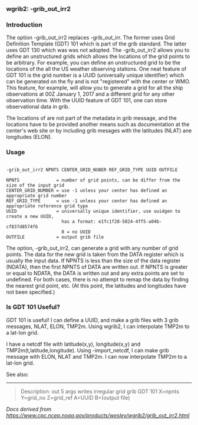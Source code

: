
### wgrib2: -grib\_out\_irr2



### Introduction



The option -grib\_out\_irr2 replaces
-grib\_out\_irr. The former uses Grid
Definition Template (GDT) 101 which is part of the grib
standard. The latter uses GDT 130 which was was not adopted.
The -grib\_out\_irr2 allows you to define
an unstructured grids which allows the locations of the grid
points to be arbitrary. For example, you can define an
unstructured grid to be the locations of the all the US
weather observing stations. One neat feature of GDT 101
is the grid number is a UUID (universally unique identifier)
which can be generated on the fly and is not "registered"
with the center or WMO. This feature, for example, will
allow you to generate a grid for all the ship observations
at 00Z January 1, 2017 and a different grid for any other
observation time. With the UUID feature of GDT 101, one
can store observational data in grib.


The locations of are not part of the metadata in grib message,
and the locations have to be provided another means such as
documentation at the center's web site or by including grib
mesages with the latitudes (NLAT) ane longitudes (ELON).

### Usage



```

-grib_out_irr2 NPNTS CENTER_GRID_NUBER REF_GRID_TYPE UUID OUTFILE

NPNTS              = number of grid points, can be differ from the size of the input grid
CENTER_GRID_NUMBER = use -1 unless your center has defined an appropriate grid number
REF_GRID_TYPE      = use -1 unless your center has defined an appropriate reference grid type
UUID               = universally unique identifier, use uuidgen to create a new UUID,
                     has a format: e1fc1f28-5024-4ff5-a04b-cf837d8574f6
                     0 = no UUID
OUTFILE            = output grib file

```


The option, -grib\_out\_irr2, can generate a grid with any number
of grid points. The data for the new grid is taken from the DATA register which is
usually the input data. If NPNTS is less than the size of the data register (NDATA),
then the first NPNTS of DATA are written out. If NPNTS is greater or equal to NDATA,
the DATA is written out and any extra points are set to undefined. For both cases,
there is no attempt to remap the data by finding the nearest grid point, etc. (At
this point, the latitudes and longitudes have not been specified.)

### Is GDT 101 Useful?



GDT 101 is useful! I can define a UUID, and make a grib files with 3 grib messages,
NLAT, ELON, TMP2m. Using wgrib2, I can interpolate TMP2m to a lat-lon grid.


I have a netcdf file with latitude(x,y), longitude(x,y) and TMP2m(t,latitude,longitude).
Using -import\_netcdf, I can make grib message with ELON, NLAT and TMP2m. I can now
interpolate TMP2m to a lat-lon grid.


See also: 













----

>Description: out   5 args writes irregular grid grib GDT 101 X=npnts Y=grid_no Z=grid_ref A=UUID B=(output file)

_Docs derived from <https://www.cpc.ncep.noaa.gov/products/wesley/wgrib2/grib_out_irr2.html>_